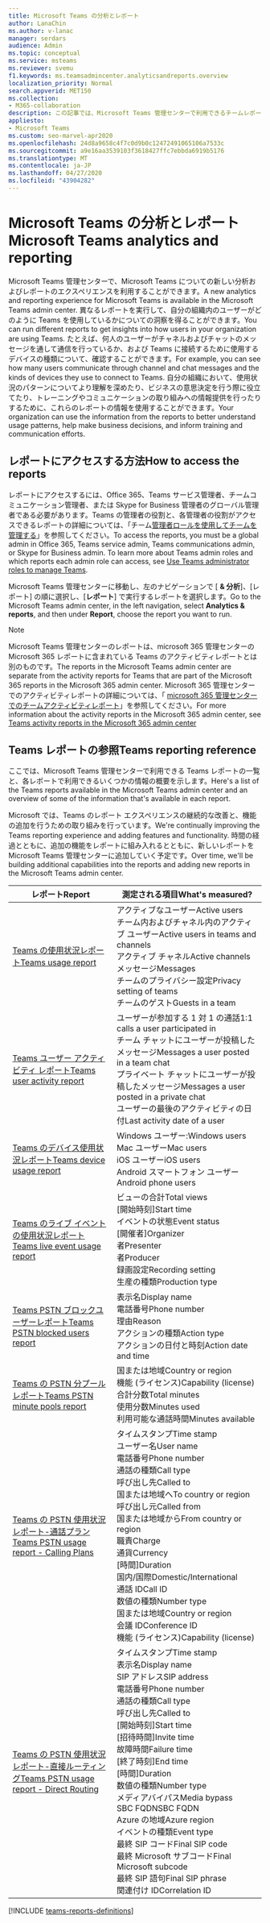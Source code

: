 ```yaml
---
title: Microsoft Teams の分析とレポート
author: LanaChin
ms.author: v-lanac
manager: serdars
audience: Admin
ms.topic: conceptual
ms.service: msteams
ms.reviewer: svemu
f1.keywords: ms.teamsadmincenter.analyticsandreports.overview
localization_priority: Normal
search.appverid: MET150
ms.collection:
- M365-collaboration
description: この記事では、Microsoft Teams 管理センターで利用できるチームレポートについて説明します。
appliesto:
- Microsoft Teams
ms.custom: seo-marvel-apr2020
ms.openlocfilehash: 24d8a9658c4f7c0d9b0c12472491065106a7533c
ms.sourcegitcommit: a9e16aa3539103f3618427ffc7ebbda6919b5176
ms.translationtype: MT
ms.contentlocale: ja-JP
ms.lasthandoff: 04/27/2020
ms.locfileid: "43904282"
---
```

# <a name="microsoft-teams-analytics-and-reporting"></a><span data-ttu-id="25142-103">Microsoft Teams の分析とレポート</span><span class="sxs-lookup"><span data-stu-id="25142-103">Microsoft Teams analytics and reporting</span></span>

<span data-ttu-id="25142-104">Microsoft Teams 管理センターで、Microsoft Teams についての新しい分析およびレポートのエクスペリエンスを利用することができます。</span><span class="sxs-lookup"><span data-stu-id="25142-104">A new analytics and reporting experience for Microsoft Teams is available in the Microsoft Teams admin center.</span></span> <span data-ttu-id="25142-105">異なるレポートを実行して、自分の組織内のユーザーがどのように Teams を使用しているかについての洞察を得ることができます。</span><span class="sxs-lookup"><span data-stu-id="25142-105">You can run different reports to get insights into how users in your organization are using Teams.</span></span> <span data-ttu-id="25142-106">たとえば、何人のユーザーがチャネルおよびチャットのメッセージを通して通信を行っているか、および Teams に接続するために使用するデバイスの種類について、確認することができます。</span><span class="sxs-lookup"><span data-stu-id="25142-106">For example, you can see how many users communicate through channel and chat messages and the kinds of devices they use to connect to Teams.</span></span> <span data-ttu-id="25142-107">自分の組織において、使用状況のパターンについてより理解を深めたり、ビジネスの意思決定を行う際に役立てたり、トレーニングやコミュニケーションの取り組みへの情報提供を行ったりするために、これらのレポートの情報を使用することができます。</span><span class="sxs-lookup"><span data-stu-id="25142-107">Your organization can use the information from the reports to better understand usage patterns, help make business decisions, and inform training and communication efforts.</span></span>

## <a name="how-to-access-the-reports"></a><span data-ttu-id="25142-108">レポートにアクセスする方法</span><span class="sxs-lookup"><span data-stu-id="25142-108">How to access the reports</span></span>

<span data-ttu-id="25142-109">レポートにアクセスするには、Office 365、Teams サービス管理者、チームコミュニケーション管理者、または Skype for Business 管理者のグローバル管理者である必要があります。Teams の管理者の役割と、各管理者の役割がアクセスできるレポートの詳細については、「チーム[管理者ロールを使用してチームを管理する](../using-admin-roles.md)」を参照してください。</span><span class="sxs-lookup"><span data-stu-id="25142-109">To access the reports, you must be a global admin in Office 365, Teams service admin, Teams communications admin, or Skype for Business admin. To learn more about Teams admin roles and which reports each admin role can access, see [Use Teams administrator roles to manage Teams](../using-admin-roles.md).</span></span>

<span data-ttu-id="25142-110">Microsoft Teams 管理センターに移動し、左のナビゲーションで [ **& 分析**]、[レポート] の順に選択し、[**レポート**] で実行するレポートを選択します。</span><span class="sxs-lookup"><span data-stu-id="25142-110">Go to the Microsoft Teams admin center, in the left navigation, select **Analytics & reports**, and then under **Report**, choose the report you want to run.</span></span>

> [!NOTE]
> <span data-ttu-id="25142-111">Microsoft Teams 管理センターのレポートは、microsoft 365 管理センターの Microsoft 365 レポートに含まれている Teams のアクティビティレポートとは別のものです。</span><span class="sxs-lookup"><span data-stu-id="25142-111">The reports in the Microsoft Teams admin center are separate from the activity reports for Teams that are part of the Microsoft 365 reports in the Microsoft 365 admin center.</span></span> <span data-ttu-id="25142-112">Microsoft 365 管理センターでのアクティビティレポートの詳細については、「 [microsoft 365 管理センターでのチームアクティビティレポート](../teams-activity-reports.md)」を参照してください。</span><span class="sxs-lookup"><span data-stu-id="25142-112">For more information about the activity reports in the Microsoft 365 admin center, see [Teams activity reports in the Microsoft 365 admin center](../teams-activity-reports.md)</span></span>

## <a name="teams-reporting-reference"></a><span data-ttu-id="25142-113">Teams レポートの参照</span><span class="sxs-lookup"><span data-stu-id="25142-113">Teams reporting reference</span></span>

<span data-ttu-id="25142-114">ここでは、Microsoft Teams 管理センターで利用できる Teams レポートの一覧と、各レポートで利用できるいくつかの情報の概要を示します。</span><span class="sxs-lookup"><span data-stu-id="25142-114">Here's a list of the Teams reports available in the Microsoft Teams admin center and an overview of some of the information that's available in each report.</span></span>

<span data-ttu-id="25142-115">Microsoft では、Teams のレポート エクスペリエンスの継続的な改善と、機能の追加を行うための取り組みを行っています。</span><span class="sxs-lookup"><span data-stu-id="25142-115">We're continually improving the Teams reporting experience and adding features and functionality.</span></span> <span data-ttu-id="25142-116">時間の経過とともに、追加の機能をレポートに組み入れるとともに、新しいレポートを Microsoft Teams 管理センターに追加していく予定です。</span><span class="sxs-lookup"><span data-stu-id="25142-116">Over time, we'll be building additional capabilities into the reports and adding new reports in the Microsoft Teams admin center.</span></span>

|<span data-ttu-id="25142-117">レポート</span><span class="sxs-lookup"><span data-stu-id="25142-117">Report</span></span>  |<span data-ttu-id="25142-118">測定される項目</span><span class="sxs-lookup"><span data-stu-id="25142-118">What's measured?</span></span> |
|---------|---------|
|[<span data-ttu-id="25142-119">Teams の使用状況レポート</span><span class="sxs-lookup"><span data-stu-id="25142-119">Teams usage report</span></span>](teams-usage-report.md)  |  <span data-ttu-id="25142-120">アクティブなユーザー</span><span class="sxs-lookup"><span data-stu-id="25142-120">Active users</span></span><br/><span data-ttu-id="25142-121">チーム内およびチャネル内のアクティブ ユーザー</span><span class="sxs-lookup"><span data-stu-id="25142-121">Active users in teams and channels</span></span><br/><span data-ttu-id="25142-122">アクティブ チャネル</span><span class="sxs-lookup"><span data-stu-id="25142-122">Active channels</span></span><br/><span data-ttu-id="25142-123">メッセージ</span><span class="sxs-lookup"><span data-stu-id="25142-123">Messages</span></span><br/><span data-ttu-id="25142-124">チームのプライバシー設定</span><span class="sxs-lookup"><span data-stu-id="25142-124">Privacy setting of  teams</span></span><br/><span data-ttu-id="25142-125">チームのゲスト</span><span class="sxs-lookup"><span data-stu-id="25142-125">Guests in a team</span></span>   |
|[<span data-ttu-id="25142-126">Teams ユーザー アクティビティ レポート</span><span class="sxs-lookup"><span data-stu-id="25142-126">Teams user activity report</span></span>](user-activity-report.md)  |  <span data-ttu-id="25142-127">ユーザーが参加する 1 対 1 の通話</span><span class="sxs-lookup"><span data-stu-id="25142-127">1:1 calls a user participated in</span></span><br/><span data-ttu-id="25142-128">チーム チャットにユーザーが投稿したメッセージ</span><span class="sxs-lookup"><span data-stu-id="25142-128">Messages a user posted in a team chat</span></span><br/><span data-ttu-id="25142-129">プライベート チャットにユーザーが投稿したメッセージ</span><span class="sxs-lookup"><span data-stu-id="25142-129">Messages a user posted in a private chat</span></span><br/><span data-ttu-id="25142-130">ユーザーの最後のアクティビティの日付</span><span class="sxs-lookup"><span data-stu-id="25142-130">Last activity date of a user</span></span>     |
|[<span data-ttu-id="25142-131">Teams のデバイス使用状況レポート</span><span class="sxs-lookup"><span data-stu-id="25142-131">Teams device usage report</span></span>](device-usage-report.md)   |  <span data-ttu-id="25142-132">Windows ユーザー:</span><span class="sxs-lookup"><span data-stu-id="25142-132">Windows users</span></span><br/><span data-ttu-id="25142-133">Mac ユーザー</span><span class="sxs-lookup"><span data-stu-id="25142-133">Mac users</span></span><br/><span data-ttu-id="25142-134">iOS ユーザー</span><span class="sxs-lookup"><span data-stu-id="25142-134">iOS users</span></span><br/><span data-ttu-id="25142-135">Android スマートフォン ユーザー</span><span class="sxs-lookup"><span data-stu-id="25142-135">Android phone users</span></span>     |
|[<span data-ttu-id="25142-136">Teams のライブ イベントの使用状況レポート</span><span class="sxs-lookup"><span data-stu-id="25142-136">Teams live event usage report</span></span>](teams-live-event-usage-report.md)   |  <span data-ttu-id="25142-137">ビューの合計</span><span class="sxs-lookup"><span data-stu-id="25142-137">Total views</span></span><br><span data-ttu-id="25142-138">[開始時刻]</span><span class="sxs-lookup"><span data-stu-id="25142-138">Start time</span></span><br><span data-ttu-id="25142-139">イベントの状態</span><span class="sxs-lookup"><span data-stu-id="25142-139">Event status</span></span><br><span data-ttu-id="25142-140">[開催者]</span><span class="sxs-lookup"><span data-stu-id="25142-140">Organizer</span></span><br><span data-ttu-id="25142-141">者</span><span class="sxs-lookup"><span data-stu-id="25142-141">Presenter</span></span><br><span data-ttu-id="25142-142">者</span><span class="sxs-lookup"><span data-stu-id="25142-142">Producer</span></span><br><span data-ttu-id="25142-143">録画設定</span><span class="sxs-lookup"><span data-stu-id="25142-143">Recording setting</span></span><br><span data-ttu-id="25142-144">生産の種類</span><span class="sxs-lookup"><span data-stu-id="25142-144">Production type</span></span>    |
|[<span data-ttu-id="25142-145">Teams PSTN ブロックユーザーレポート</span><span class="sxs-lookup"><span data-stu-id="25142-145">Teams PSTN blocked users report</span></span>](pstn-blocked-users-report.md)   |  <span data-ttu-id="25142-146">表示名</span><span class="sxs-lookup"><span data-stu-id="25142-146">Display name</span></span><br><span data-ttu-id="25142-147">電話番号</span><span class="sxs-lookup"><span data-stu-id="25142-147">Phone number</span></span><br><span data-ttu-id="25142-148">理由</span><span class="sxs-lookup"><span data-stu-id="25142-148">Reason</span></span><br><span data-ttu-id="25142-149">アクションの種類</span><span class="sxs-lookup"><span data-stu-id="25142-149">Action type</span></span><br><span data-ttu-id="25142-150">アクションの日付と時刻</span><span class="sxs-lookup"><span data-stu-id="25142-150">Action date and time</span></span>   |
|[<span data-ttu-id="25142-151">Teams の PSTN 分プールレポート</span><span class="sxs-lookup"><span data-stu-id="25142-151">Teams PSTN minute pools report</span></span>](pstn-minute-pools-report.md) |  <span data-ttu-id="25142-152">国または地域</span><span class="sxs-lookup"><span data-stu-id="25142-152">Country or region</span></span><br><span data-ttu-id="25142-153">機能 (ライセンス)</span><span class="sxs-lookup"><span data-stu-id="25142-153">Capability (license)</span></span> <br><span data-ttu-id="25142-154">合計分数</span><span class="sxs-lookup"><span data-stu-id="25142-154">Total minutes</span></span><br><span data-ttu-id="25142-155">使用分数</span><span class="sxs-lookup"><span data-stu-id="25142-155">Minutes used</span></span><br><span data-ttu-id="25142-156">利用可能な通話時間</span><span class="sxs-lookup"><span data-stu-id="25142-156">Minutes available</span></span>|
|[<span data-ttu-id="25142-157">Teams の PSTN 使用状況レポート-通話プラン</span><span class="sxs-lookup"><span data-stu-id="25142-157">Teams PSTN usage report - Calling Plans</span></span>](pstn-usage-report.md#calling-plans)|  <span data-ttu-id="25142-158">タイムスタンプ</span><span class="sxs-lookup"><span data-stu-id="25142-158">Time stamp</span></span><br><span data-ttu-id="25142-159">ユーザー名</span><span class="sxs-lookup"><span data-stu-id="25142-159">User name</span></span><br><span data-ttu-id="25142-160">電話番号</span><span class="sxs-lookup"><span data-stu-id="25142-160">Phone number</span></span><br><span data-ttu-id="25142-161">通話の種類</span><span class="sxs-lookup"><span data-stu-id="25142-161">Call type</span></span> <br><span data-ttu-id="25142-162">呼び出し先</span><span class="sxs-lookup"><span data-stu-id="25142-162">Called to</span></span><br><span data-ttu-id="25142-163">国または地域へ</span><span class="sxs-lookup"><span data-stu-id="25142-163">To country or region</span></span> <br><span data-ttu-id="25142-164">呼び出し元</span><span class="sxs-lookup"><span data-stu-id="25142-164">Called from</span></span> <br><span data-ttu-id="25142-165">国または地域から</span><span class="sxs-lookup"><span data-stu-id="25142-165">From country or region</span></span><br><span data-ttu-id="25142-166">職責</span><span class="sxs-lookup"><span data-stu-id="25142-166">Charge</span></span><br><span data-ttu-id="25142-167">通貨</span><span class="sxs-lookup"><span data-stu-id="25142-167">Currency</span></span><br><span data-ttu-id="25142-168">[時間]</span><span class="sxs-lookup"><span data-stu-id="25142-168">Duration</span></span><br><span data-ttu-id="25142-169">国内/国際</span><span class="sxs-lookup"><span data-stu-id="25142-169">Domestic/International</span></span><br><span data-ttu-id="25142-170">通話 ID</span><span class="sxs-lookup"><span data-stu-id="25142-170">Call ID</span></span><br><span data-ttu-id="25142-171">数値の種類</span><span class="sxs-lookup"><span data-stu-id="25142-171">Number type</span></span><br><span data-ttu-id="25142-172">国または地域</span><span class="sxs-lookup"><span data-stu-id="25142-172">Country or region</span></span><br><span data-ttu-id="25142-173">会議 ID</span><span class="sxs-lookup"><span data-stu-id="25142-173">Conference ID</span></span><br><span data-ttu-id="25142-174">機能 (ライセンス)</span><span class="sxs-lookup"><span data-stu-id="25142-174">Capability (license)</span></span>|
|[<span data-ttu-id="25142-175">Teams の PSTN 使用状況レポート-直接ルーティング</span><span class="sxs-lookup"><span data-stu-id="25142-175">Teams PSTN usage report - Direct Routing</span></span>](pstn-usage-report.md#direct-routing)  |  <span data-ttu-id="25142-176">タイムスタンプ</span><span class="sxs-lookup"><span data-stu-id="25142-176">Time stamp</span></span><br><span data-ttu-id="25142-177">表示名</span><span class="sxs-lookup"><span data-stu-id="25142-177">Display name</span></span><br><span data-ttu-id="25142-178">SIP アドレス</span><span class="sxs-lookup"><span data-stu-id="25142-178">SIP address</span></span><br><span data-ttu-id="25142-179">電話番号</span><span class="sxs-lookup"><span data-stu-id="25142-179">Phone number</span></span> <br><span data-ttu-id="25142-180">通話の種類</span><span class="sxs-lookup"><span data-stu-id="25142-180">Call type</span></span><br><span data-ttu-id="25142-181">呼び出し先</span><span class="sxs-lookup"><span data-stu-id="25142-181">Called to</span></span><br><span data-ttu-id="25142-182">[開始時刻]</span><span class="sxs-lookup"><span data-stu-id="25142-182">Start time</span></span><br><span data-ttu-id="25142-183">[招待時間]</span><span class="sxs-lookup"><span data-stu-id="25142-183">Invite time</span></span><br><span data-ttu-id="25142-184">故障時間</span><span class="sxs-lookup"><span data-stu-id="25142-184">Failure time</span></span><br><span data-ttu-id="25142-185">[終了時刻]</span><span class="sxs-lookup"><span data-stu-id="25142-185">End time</span></span><br><span data-ttu-id="25142-186">[時間]</span><span class="sxs-lookup"><span data-stu-id="25142-186">Duration</span></span><br><span data-ttu-id="25142-187">数値の種類</span><span class="sxs-lookup"><span data-stu-id="25142-187">Number type</span></span><br><span data-ttu-id="25142-188">メディアバイパス</span><span class="sxs-lookup"><span data-stu-id="25142-188">Media bypass</span></span><br><span data-ttu-id="25142-189">SBC FQDN</span><span class="sxs-lookup"><span data-stu-id="25142-189">SBC FQDN</span></span><br><span data-ttu-id="25142-190">Azure の地域</span><span class="sxs-lookup"><span data-stu-id="25142-190">Azure region</span></span><br><span data-ttu-id="25142-191">イベントの種類</span><span class="sxs-lookup"><span data-stu-id="25142-191">Event type</span></span><br><span data-ttu-id="25142-192">最終 SIP コード</span><span class="sxs-lookup"><span data-stu-id="25142-192">Final SIP code</span></span><br><span data-ttu-id="25142-193">最終 Microsoft サブコード</span><span class="sxs-lookup"><span data-stu-id="25142-193">Final Microsoft subcode</span></span><br><span data-ttu-id="25142-194">最終 SIP 語句</span><span class="sxs-lookup"><span data-stu-id="25142-194">Final SIP phrase</span></span><br><span data-ttu-id="25142-195">関連付け ID</span><span class="sxs-lookup"><span data-stu-id="25142-195">Correlation ID</span></span>  |

[!INCLUDE [teams-reports-definitions](../includes/teams-reports-definitions.md)]
